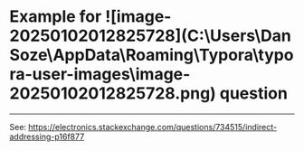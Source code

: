 # Example for ![image-20250102012825728](C:\Users\Dan Soze\AppData\Roaming\Typora\typora-user-images\image-20250102012825728.png) question
---------------------------------------------------------

See: https://electronics.stackexchange.com/questions/734515/indirect-addressing-p16f877

